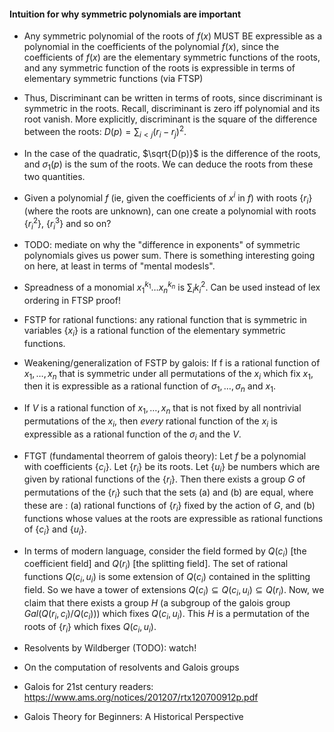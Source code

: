 #### Intuition for why symmetric polynomials are important

- Any symmetric polynomial of the roots of $f(x)$ MUST BE expressible as a polynomial in the coefficients of the polynomial $f(x)$, since the
  coefficients of $f(x)$ are the elementary symmetric functions of the roots, and any symmetric function of the roots is expressible in terms
  of elementary symmetric functions (via FTSP)

- Thus, Discriminant can be written in terms of roots, since discriminant is symmetric in the roots. Recall, discriminant is zero iff
  polynomial and its root vanish. More explicitly, discriminant is the square of the difference between the roots:
  $D(p) = \sum_{i < j} (r_i - r_j)^2$.
- In the case of the quadratic, $\sqrt{D(p)}$ is the difference of the roots, and $\sigma_1(p)$ is the sum of the roots. We can deduce the roots
  from these two quantities.

- Given a polynomial $f$ (ie, given the coefficients of $x^i$ in $f$)
  with roots $\{ r_i \}$ (where the roots are unknown), can one create a polynomial with roots $\{ r_i^2 \}$, $\{ r_i^3 \}$
  and so on?

- TODO: mediate on why the "difference in exponents" of symmetric polynomials gives us power sum. There is something interesting going on here,
  at least in terms of "mental modesls".

- Spreadness of a monomial $x_1^{k_1} \dots x_n^{k_n}$ is $\sum_i k_i^2$. Can be used instead of lex ordering in FTSP proof!


- FSTP for rational functions: any rational function that is symmetric in variables $\{ x_i \}$ is a rational function of the elementary
  symmetric functions.

- Weakening/generalization of FSTP by galois: If f is a rational function of $x_1, \dots, x_n$ that is symmetric under all permutations of
  the $x_i$ which fix $x_1$, then it is expressible as a rational function of $\sigma_1, \dots, \sigma_n$ and $x_1$.


- If $V$ is a rational function of $x_1, \dots, x_n$ that is not fixed by all nontrivial permutations of the $x_i$, then *every* rational
  function of the $x_i$ is expressible as a rational function of the $\sigma_i$ and the $V$.

- FTGT (fundamental theorrem of galois theory): Let $f$ be a polynomial with coefficients $\{ c_i \}$. Let $\{ r_i \}$ be its
  roots. Let $\{ u_i \}$ be numbers which are given by rational functions of the $\{ r_i \}$. Then there exists a group $G$
  of permutations of the $\{ r_i \}$ such that the sets (a) and (b) are equal, where these are :
  (a) rational functions of $\{ r_i \}$ fixed by the action of $G$, and 
  (b) functions whose values at the roots are expressible as rational functions of $\{ c_i \}$ and $\{ u_i \}$.
- In terms of modern language, consider the field formed by $Q(c_i)$ [the coefficient field] and $Q(r_i)$ [the splitting field].
  The set of rational functions $Q(c_i, u_i)$ is some extension of $Q(c_i)$ contained in the splitting field. So we have a tower
  of extensions $Q(c_i) \subseteq Q(c_i, u_i) \subseteq Q(r_i)$. Now, we claim that there exists a group $H$  (a subgroup of the galois
   group $Gal(Q(r_i, c_i)/Q(c_i))$) which fixes $Q(c_i, u_i)$. This $H$ is a permutation of the roots of $\{ r_i \}$ which fixes $Q(c_i, u_i)$.
  

- Resolvents by Wildberger (TODO): watch!
- On the computation of resolvents and Galois groups
- Galois for 21st century readers: https://www.ams.org/notices/201207/rtx120700912p.pdf
- Galois Theory for Beginners: A Historical Perspective


